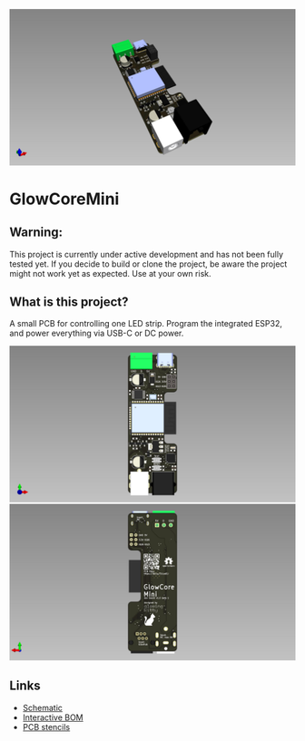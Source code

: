 ![GlowCore Mini](pcb_3d_view.jpg)


# GlowCoreMini

## Warning:

This project is currently under active development and has not been fully tested yet. If you decide to build or clone the project, be aware the project might not work yet as expected. Use at your own risk.

## What is this project?

A small PCB for controlling one LED strip. Program the integrated ESP32, and power everything via USB-C or DC power.

![GlowCore Mini](pcb_front.jpg)
![GlowCore Mini](pcb_back.jpg)

## Links

- [Schematic](https://github.com/glowingkitty/GlowCoreMini/blob/main/GlowCoreMini.pdf)
- [Interactive BOM](https://htmlpreview.github.io/?https://github.com/glowingkitty/GlowCoreMini/blob/main/bom/ibom.html)
- [PCB stencils](https://github.com/glowingkitty/GlowCoreMini/blob/main/PCB%20stencils)